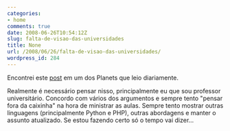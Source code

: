 ```yaml
---
categories:
- home
comments: true
date: 2008-06-26T10:54:12Z
slug: falta-de-visao-das-universidades
title: None
url: /2008/06/26/falta-de-visao-das-universidades/
wordpress_id: 284
---
```


Encontrei este [post](http://terramel.org/falta-de-visao-das-faculdades-e-o-que-afeta-o-brasileiro/) em um dos Planets que leio diariamente.

Realmente é necessário pensar nisso, principalmente eu que sou professor universitário. Concordo com vários dos argumentos e sempre tento "pensar fora da caixinha" na hora de ministrar as aulas. Sempre tento mostrar outras linguagens (principalmente Python e PHP), outras abordagens e manter o assunto atualizado. Se estou fazendo certo só o tempo vai dizer...
